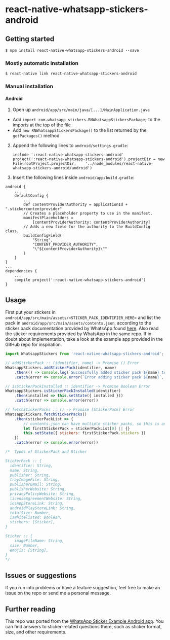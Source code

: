 # react-native-whatsapp-stickers-android

## Getting started

`$ npm install react-native-whatsapp-stickers-android --save`

### Mostly automatic installation

`$ react-native link react-native-whatsapp-stickers-android`

### Manual installation

#### Android

1. Open up `android/app/src/main/java/[...]/MainApplication.java`
  - Add `import com.whatsapp_stickers.RNWhatsappStickersPackage;` to the imports at the top of the file
  - Add `new RNWhatsappStickersPackage()` to the list returned by the `getPackages()` method
2. Append the following lines to `android/settings.gradle`:
  	```
  	include ':react-native-whatsapp-stickers-android'
  	project(':react-native-whatsapp-stickers-android').projectDir = new File(rootProject.projectDir, 	'../node_modules/react-native-whatsapp-stickers-android/android')
  	```
3. Insert the following lines inside `android/app/build.gradle`:
```
android {
	...
	defaultConfig {
		...
		def contentProviderAuthority = applicationId + ".stickercontentprovider"
		// Creates a placeholder property to use in the manifest.
		manifestPlaceholders =
			[contentProviderAuthority: contentProviderAuthority]
		// Adds a new field for the authority to the BuildConfig class.
		buildConfigField(
			"String",
			"CONTENT_PROVIDER_AUTHORITY",
			"\"${contentProviderAuthority}\""
		)
	}
}
...
dependencies {
	...
	compile project(':react-native-whatsapp-stickers-android')
}
```

## Usage

First put your stickers in `android/app/src/main/assets/<STICKER_PACK_IDENTIFIER_HERE>` and list the pack in `android/app/src/main/assets/contents.json`, according to the sticker pack documentation provided by WhatsApp found [here](https://github.com/WhatsApp/stickers/tree/master/Android#modifying-the-contentsjson-file). Also read the sticker requirements provided by WhatsApp in the same repo. If in doubt about implementation, take a look at the example app provided in the GitHub repo for inspiration.

```javascript
import WhatsappStickers from 'react-native-whatsapp-stickers-android';

// addStickerPack :: (identifier, name) -> Promise () Error
WhatsappStickers.addStickerPack(identifier, name)
	.then(() => console.log(`Successfully added sticker pack ${name} to WhatsApp!`))
	.catch(error => console.error(`Error adding sticker pack ${name}`, error))

// isStickerPackInstalled :: identifier -> Promise Boolean Error
WhatsappStickers.isStickerPackInstalled(identifier)
	.then(installed => this.setState({ installed }))
	.catch(error => console.error(error))

// fetchStickerPacks :: () -> Promise [StickerPack] Error
WhatsappStickers.fetchStickerPacks()
	.then(stickerPackList => {
		// contents.json can have multiple sticker packs, so this is an array
		let firstStickerPack = stickerPackList[0] || {}
		this.setState({ stickers: firstStickerPack.stickers })
	})
	.catch(error => console.error(error))

/*  Types of StickerPack and Sticker

StickerPack :: {
  identifier: String,
  name: String,
  publisher: String,
  trayImageFile: String,
  publisherEmail: String,
  publisherWebsite: String,
  privacyPolicyWebsite: String,
  licenseAgreementWebsite: String,
  iosAppStoreLink: String,
  androidPlayStoreLink: String,
  totalSize: Number,
  isWhitelisted: Boolean,
  stickers: [Sticker],
}

Sticker :: {
	imageFileName: String,
  size: Number,
  emojis: [String],
}
*/
```

## Issues or suggestions

If you run into problems or have a feature suggestion, feel free to make an issue on the repo or send me a personal message.
  
## Further reading

This repo was ported from the [WhatsApp Sticker Example Android app](https://github.com/WhatsApp/stickers/tree/master/Android). You can find answers to sticker-related questions there, such as sticker format, size, and other requirements.
